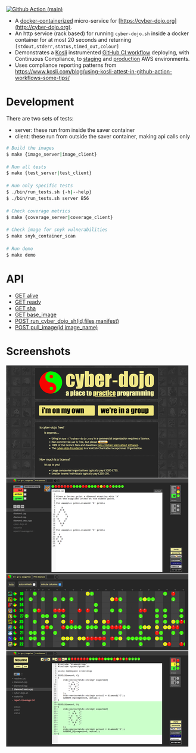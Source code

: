 [![Github Action (main)](https://github.com/cyber-dojo/runner/actions/workflows/main.yml/badge.svg)](https://github.com/cyber-dojo/runner/actions)

- A [docker-containerized](https://registry.hub.docker.com/r/cyberdojo/runner) micro-service for [https://cyber-dojo.org](http://cyber-dojo.org).
- An http service (rack based) for running `cyber-dojo.sh` inside a docker container for at most 20 seconds and returning `[stdout,stderr,status,timed_out,colour]`
- Demonstrates a [Kosli](https://www.kosli.com/) instrumented [GitHub CI workflow](https://app.kosli.com/cyber-dojo/flows/runner-ci/trails/) 
  deploying, with Continuous Compliance, to [staging](https://app.kosli.com/cyber-dojo/environments/aws-beta/snapshots/) and [production](https://app.kosli.com/cyber-dojo/environments/aws-prod/snapshots/) AWS environments.
- Uses compliance reporting patterns from https://www.kosli.com/blog/using-kosli-attest-in-github-action-workflows-some-tips/

# Development

There are two sets of tests:
- server: these run from inside the saver container
- client: these run from outside the saver container, making api calls only 

```bash
# Build the images
$ make {image_server|image_client}

# Run all tests
$ make {test_server|test_client}

# Run only specific tests
$ ./bin/run_tests.sh {-h|--help}
$ ./bin/run_tests.sh server B56

# Check coverage metrics
$ make {coverage_server|coverage_client}

# Check image for snyk vulnerabilities
$ make snyk_container_scan

# Run demo
$ make demo
```

# API

* [GET alive](docs/api.md#get-alive)
* [GET ready](docs/api.md#get-ready)
* [GET sha](docs/api.md#get-sha)
* [GET base_image](docs/api.md#get-base-image)
* [POST run_cyber_dojo_sh(id,files,manifest)](docs/api.md#post-run_cyber_dojo_shidfilesmanifest)
* [POST pull_image(id,image_name)](docs/api.md#post-pull_imageidimage_name)

# Screenshots

![cyber-dojo.org home page](https://github.com/cyber-dojo/cyber-dojo/blob/master/shared/home_page_snapshot.png)
